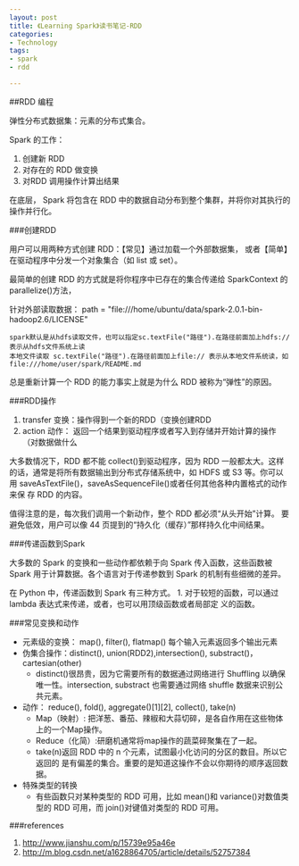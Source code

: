 ```yaml
---
layout: post
title: 《Learning Spark》读书笔记-RDD
categories: 
- Technology
tags:
- spark
- rdd

---
```


##RDD 编程

弹性分布式数据集：元素的分布式集合。

Spark 的工作：
1. 创建新 RDD
2. 对存在的 RDD 做变换
3. 对RDD 调用操作计算出结果

在底层， Spark 将包含在 RDD 中的数据自动分布到整个集群，并将你对其执行的操作并行化。

 <!--more-->

###创建RDD

用户可以用两种方式创建 RDD：【常见】通过加载一个外部数据集， 或者【简单】在驱动程序中分发一个对象集合（如 list 或 set）。

最简单的创建 RDD 的方式就是将你程序中已存在的集合传递给 SparkContext 的 parallelize()方法，

针对外部读取数据： path = "file:///home/ubuntu/data/spark-2.0.1-bin-hadoop2.6/LICENSE"

    spark默认是从hdfs读取文件，也可以指定sc.textFile("路径").在路径前面加上hdfs://表示从hdfs文件系统上读
    本地文件读取 sc.textFile("路径").在路径前面加上file:// 表示从本地文件系统读，如file:///home/user/spark/README.md


总是重新计算一个 RDD 的能力事实上就是为什么 RDD 被称为“弹性”的原因。

###RDD操作

1. transfer 变换：操作得到一个新的RDD（变换创建RDD
2. action 动作： 返回一个结果到驱动程序或者写入到存储并开始计算的操作（对数据做什么

大多数情况下，RDD 都不能 collect()到驱动程序，因为 RDD 一般都太大。这样 的话，通常是将所有数据输出到分布式存储系统中，如 HDFS 或 S3 等。你可以 用 saveAsTextFile()，saveAsSequenceFile()或者任何其他各种内置格式的动作来保 存 RDD 的内容。

值得注意的是，每次我们调用一个新动作，整个 RDD 都必须“从头开始”计算。 要避免低效，用户可以像 44 页提到的“持久化（缓存）”那样持久化中间结果。


###传递函数到Spark

大多数的 Spark 的变换和一些动作都依赖于向 Spark 传入函数，这些函数被 Spark 用于计算数据。各个语言对于传递参数到 Spark 的机制有些细微的差异。

在 Python 中，传递函数到 Spark 有三种方式。
    1. 对于较短的函数，可以通过 lambda 表达式来传递，或者，也可以用顶级函数或者局部定 义的函数。




###常见变换和动作

* 元素级的变换： map(), filter(), flatmap() 每个输入元素返回多个输出元素
* 伪集合操作：distinct(), union(RDD2),intersection(), substract()，cartesian(other)
    - distinct()很昂贵，因为它需要所有的数据通过网络进行 Shuffling 以确保唯一性。intersection, substract 也需要通过网络 shuffle 数据来识别公共元素。
* 动作： reduce(), fold(), aggregate()[1][2], collect(), take(n)
    - Map（映射）: 把洋葱、番茄、辣椒和大蒜切碎，是各自作用在这些物体上的一个Map操作。
    - Reduce（化简）:研磨机通常将map操作的蔬菜碎聚集在了一起。
    - take(n)返回 RDD 中的 n 个元素，试图最小化访问的分区的数目。所以它返回的
是有偏差的集合。重要的是知道这操作不会以你期待的顺序返回数据。
* 特殊类型的转换
    - 有些函数只对某种类型的 RDD 可用，比如 mean()和 variance()对数值类型的 RDD
可用，而 join()对键值对类型的 RDD 可用。




###references
1. http://www.jianshu.com/p/15739e95a46e
2. http://m.blog.csdn.net/a1628864705/article/details/52757384

